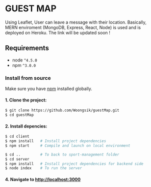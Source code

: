 # GUEST MAP
Using Leaflet, User can leave a message with their location.
Basically, MERN enviroment (MongoDB, Express, React, Node) is used and is deployed on Heroku. 
The link will be updated soon !

## Requirements

- node `^4.5.0`
- npm `^3.0.0`

### Install from source

Make sure you have [npm](https://www.npmjs.com/get-npm) installed globally.

#### 1. Clone the project:

```bash
$ git clone https://github.com/Woongsik/guestMap.git
$ cd guestMap
```

#### 2. Install depencies:

```bash
$ cd client
$ npm install   # Install project dependencies
$ npm start     # Compile and launch on local environment

$ cd ..         # To back to sport-management folder
$ cd server
$ npm install   # Install project dependencies for backend side
$ node index    # To run the server
```

#### 4. Navigate to [http://localhost:3000](http://localhost:3000)
